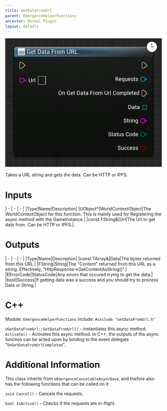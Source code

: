 ```yaml
---
title: GetDataFromUrl
parent: EmergenceHelperFunctions
ancestor: Unreal Plugin
layout: default
---
```


![](GetDataFromUrl.png)

Takes a URL string and gets the data. Can be HTTP or IPFS.

# Inputs

| - | - | - |
|Type|Name|Description|
|UObject\*|WorldContextObject|The WorldContextObject for this function. This is mainly used for Registering the async method with the GameInstance.|
|const FString&|Url|The Url to get data from. Can be HTTP or IPFS.|

# Outputs

| - | - | - |
|Type|Name|Description|
|const TArray<uint8>&|Data|The bytes returned from this URL.|
|FString|String|The "Content" returned from this URL as a string. Effectively, "HttpResponse->GetContentAsString()".|
|EErrorCode|StatusCode|Any errors that occured trying to get the data.|
|bool|Success|If getting data was a success and you should try to process Data or String.|

# C++
Module: `EmergenceHelperFunctions`
include: `#include "GetDataFromUrl.h"`

`UGetDataFromUrl::GetDataFromUrl()` - instantiates this async method.
`Activate()` - Activates this async method.
In C++, the outputs of the async function can be acted upon by binding to the event delegate "`OnGetDataFromUrlCompleted`".

# Additional Information

This class inherits from `UEmergenceCancelableAsyncBase`, and thefore also has the following functions that can be called on it:

`void Cancel()` - Cancels the requests.

`bool IsActive()` - Checks if the requests are in-flight.